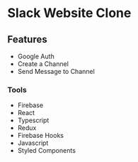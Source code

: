 # Slack Website Clone


## Features

- Google Auth
- Create a Channel
- Send Message to Channel




### Tools

- Firebase
- React
- Typescript
- Redux
- Firebase Hooks
- Javascript
- Styled Components



